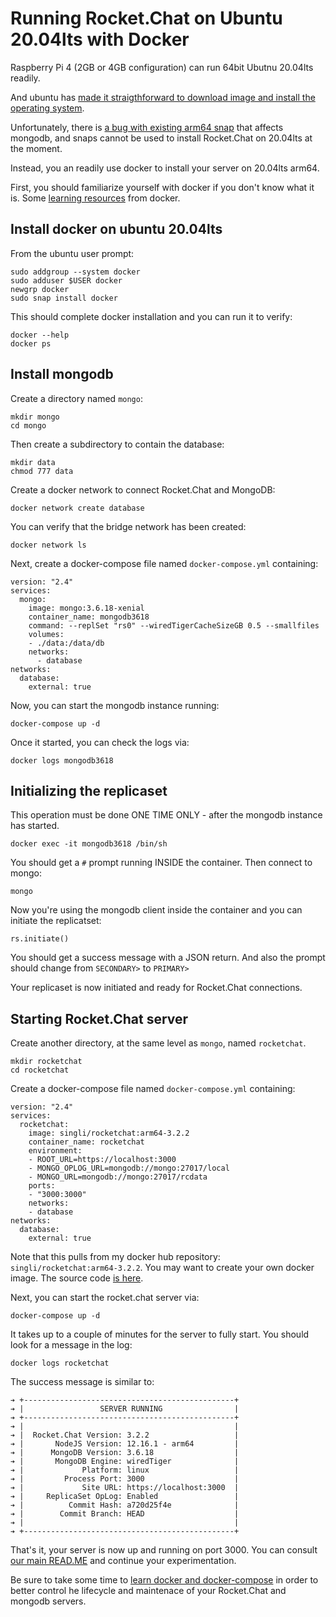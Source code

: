 # Running Rocket.Chat on Ubuntu 20.04lts with Docker

Raspberry Pi 4 (2GB or 4GB configuration) can run 64bit Ubutnu 20.04lts readily.   

And ubuntu has [made it straigthforward to download image and install the operating system](https://ubuntu.com/download/raspberry-pi).

Unfortunately, there is [a bug with existing arm64 snap](https://github.com/RocketChat/Rocket.Chat.Embedded.arm64/issues/1) that affects mongodb, and snaps cannot be used to install Rocket.Chat on 20.04lts at the moment.

Instead, you an readily use docker to install your server on 20.04lts arm64.  

First, you should familiarize yourself with docker if you don't know what it is.  Some [learning resources](https://docs.docker.com/get-started/) from docker. 

## Install docker on ubuntu 20.04lts

From the ubuntu user prompt:

```
sudo addgroup --system docker
sudo adduser $USER docker
newgrp docker
sudo snap install docker
```
This should complete docker installation and you can run it to verify:

```
docker --help
docker ps
```

## Install mongodb

Create a directory named `mongo`:

```
mkdir mongo
cd mongo
```

Then create a subdirectory to contain the database:

```
mkdir data
chmod 777 data
```

Create a docker network to connect Rocket.Chat and MongoDB:

```
docker network create database
```

You can verify that the bridge network has been created:

```
docker network ls
```

Next, create a docker-compose file named `docker-compose.yml` containing:

```
version: "2.4"
services:
  mongo:
    image: mongo:3.6.18-xenial
    container_name: mongodb3618
    command: --replSet "rs0" --wiredTigerCacheSizeGB 0.5 --smallfiles
    volumes:
    - ./data:/data/db
    networks:
      - database
networks:
  database:
    external: true
```

Now, you can start the mongodb instance running:

```
docker-compose up -d
```

Once it started, you can check the logs via:

```
docker logs mongodb3618
```

## Initializing the replicaset

This operation must be done ONE TIME ONLY - after the mongodb instance has started.

```
docker exec -it mongodb3618 /bin/sh
```

You should get a `#` prompt running INSIDE the container.  Then connect to mongo:

```
mongo
```

Now you're using the mongodb client inside the container and you can initiate the replicatset:

```
rs.initiate() 
```

You should get a success message with a JSON return.  And also the prompt should change from `SECONDARY>` to `PRIMARY>`

Your replicaset is now initiated and ready for Rocket.Chat connections.

##  Starting Rocket.Chat server

Create another directory, at the same level as `mongo`,  named `rocketchat`.

```
mkdir rocketchat
cd rocketchat
```

Create a docker-compose file named `docker-compose.yml` containing:

```
version: "2.4"
services:
  rocketchat:
    image: singli/rocketchat:arm64-3.2.2
    container_name: rocketchat
    environment:
    - ROOT_URL=https://localhost:3000
    - MONGO_OPLOG_URL=mongodb://mongo:27017/local
    - MONGO_URL=mongodb://mongo:27017/rcdata
    ports:
    - "3000:3000"
    networks:
    - database
networks:
  database:
    external: true
```

Note that this pulls from my docker hub repository:  `singli/rocketchat:arm64-3.2.2`.   You may want to create your own docker image.  The source code [is here](https://github.com/RocketChat/Rocket.Chat.Embedded.arm64).

Next, you can start the rocket.chat server via:

```
docker-compose up -d
```

It takes up to a couple of minutes for the server to fully start.   You should look for a message in the log:

```
docker logs rocketchat
```

The success message is similar to:

```
➔ +-----------------------------------------------+
➔ |                 SERVER RUNNING                |
➔ +-----------------------------------------------+
➔ |                                               |
➔ |  Rocket.Chat Version: 3.2.2                   |
➔ |       NodeJS Version: 12.16.1 - arm64         |
➔ |      MongoDB Version: 3.6.18                  |
➔ |       MongoDB Engine: wiredTiger              |
➔ |             Platform: linux                   |
➔ |         Process Port: 3000                    |
➔ |             Site URL: https://localhost:3000  |
➔ |     ReplicaSet OpLog: Enabled                 |
➔ |          Commit Hash: a720d25f4e              |
➔ |        Commit Branch: HEAD                    |
➔ |                                               |
➔ +-----------------------------------------------+
```
 
That's it, your server is now up and running on port 3000.  You can consult [our main READ.ME](https://github.com/RocketChat/Rocket.Chat.RaspberryPi/blob/master/README.md#thats-it-your-private-chat-server-should-now-be-live)  and continue your experimentation.

Be sure to take some time to [learn docker and docker-compose](https://docs.docker.com/compose/gettingstarted/) in order to better control he lifecycle and maintenace of your Rocket.Chat and mongodb servers.

